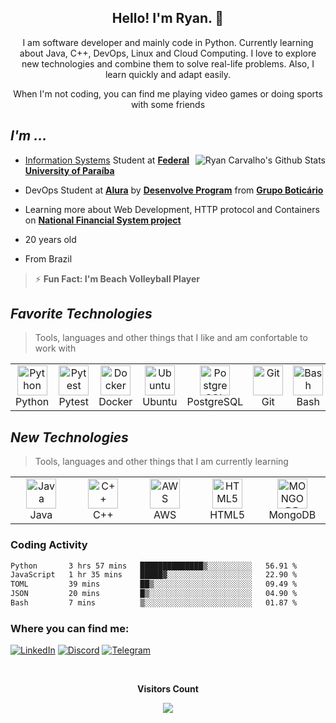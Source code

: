 <h2 align="center">Hello! I'm Ryan. 👋</h2>
<p align="center">
I am software developer and mainly code in Python. Currently learning about Java, C++, DevOps, Linux and Cloud Computing. I love to explore new technologies and combine them to solve real-life problems. Also, I learn quickly and adapt easily.
</p>

<p align="center">  When I'm not coding, you can find me playing video games or doing sports with some friends </p>

## _I'm ..._
<a href="#ryanjorgeac-title">
 <img src="https://github-readme-stats-ryanjorgeac.vercel.app/api?username=ryanjorgeac&show_icons=true&theme=transparent&title_color=3181F6&icon_color=aaaaaa&text_color=aaaaaa&card_width=100&text_bold=false&count_private=true&hide_border=true&hide_rank=true" alt="Ryan Carvalho's Github Stats" align="right"/>
</a>

- [Information Systems](https://sigaa.ufpb.br/sigaa/public/curso/portal.jsf?id=1626837&lc=pt_BR) Student at [**Federal University of Paraíba**](https://www.ufpb.br/)

- DevOps Student at [**Alura**](https://www.alura.com.br/) by [**Desenvolve Program**](https://desenvolve.grupoboticario.com.br/) from [**Grupo Boticário**](https://www.grupoboticario.com.br/)

- Learning more about Web Development, HTTP protocol and Containers on [**National Financial System project**](https://github.com/SistemaFinanceiroNacional)

- 20 years old

- From Brazil
 
>⚡ **Fun Fact: I'm Beach Volleyball Player**



## _Favorite Technologies_
>Tools, languages and other things that I like and am confortable to work with
<table>
  <tr>
    <td align="center" width="96">
      <a>
       <img src="https://cdn.jsdelivr.net/gh/devicons/devicon/icons/python/python-original.svg" width="48" height="48" alt="Python"/>
      </a>
      <br>Python
    </td>
   <td align="center" width="96">
      <a>
       <img src="https://cdn.jsdelivr.net/gh/devicons/devicon/icons/pytest/pytest-original.svg" width="48" height="48" alt="Pytest"/>
      </a>
      <br>Pytest
    </td>
   <td align="center" width="96">
      <a>
       <img src="https://cdn.jsdelivr.net/gh/devicons/devicon/icons/docker/docker-original.svg" width="48" height="48" alt="Docker"/>
      </a>
      <br>Docker
    </td>
   <td align="center" width="96">
      <a>
       <img src="https://cdn.jsdelivr.net/gh/devicons/devicon/icons/ubuntu/ubuntu-plain.svg" height="48" alt="Ubuntu"/>
      </a>
      <br>Ubuntu
    </td>
   <td align="center" width="96">
      <a>
       <img src="https://cdn.jsdelivr.net/gh/devicons/devicon/icons/postgresql/postgresql-original.svg" width="48" height="48" alt="PostgreSQL"/>
      </a>
      <br>PostgreSQL
    </td>
   <td align="center" width="96">
      <a>
       <img src="https://cdn.jsdelivr.net/gh/devicons/devicon/icons/git/git-original.svg" width="48" height="48" alt="Git"/>
      </a>
      <br>Git
    </td>
   <td align="center" width="96">
      <a>
       <img src="https://cdn.jsdelivr.net/gh/devicons/devicon/icons/bash/bash-original.svg" width="48" height="48" alt="Bash"/>
      </a>
      <br>Bash
    </td>
   <td align="center" width="96">
      <a>
       <img src="https://upload.wikimedia.org/wikipedia/commons/1/1d/PyCharm_Icon.svg" width="48" height="48" alt="PyCharm"/>
      </a>
      <br>PyCharm
    </td>
  </tr>
</table>

## _New Technologies_
>Tools, languages and other things that I am currently learning
<table>
  <tr>
    <td align="center" width="96">
      <a>
       <img src="https://cdn.jsdelivr.net/gh/devicons/devicon/icons/java/java-original.svg" width="48" height="48" alt="Java"/>
      </a>
      <br>Java
    </td>
   <td align="center" width="96">
      <a>
       <img src="https://cdn.jsdelivr.net/gh/devicons/devicon/icons/cplusplus/cplusplus-original.svg" width="48" height="48" alt="C++"/>
      </a>
      <br>C++
    </td>
   <td align="center" width="96">
      <a>
       <img src="https://cdn.jsdelivr.net/gh/devicons/devicon/icons/amazonwebservices/amazonwebservices-original.svg" width="48" height="48" alt="AWS"/>
      </a>
      <br>AWS
    </td>
   <td align="center" width="96">
      <a>
       <img src="https://cdn.jsdelivr.net/gh/devicons/devicon/icons/html5/html5-original.svg" height="48" alt="HTML5"/>
      </a>
      <br>HTML5
    </td>
    <td align="center" width="96">
      <a>
       <img src="https://cdn.jsdelivr.net/gh/devicons/devicon/icons/mongodb/mongodb-original.svg" height="48" alt="MONGODB"/>
      </a>
      <br>MongoDB
    </td>
   
  </tr>
</table>

### Coding Activity
<!--START_SECTION:waka-->

```txt
Python       3 hrs 57 mins   ██████████████▒░░░░░░░░░░   56.91 %
JavaScript   1 hr 35 mins    █████▓░░░░░░░░░░░░░░░░░░░   22.90 %
TOML         39 mins         ██▒░░░░░░░░░░░░░░░░░░░░░░   09.49 %
JSON         20 mins         █▒░░░░░░░░░░░░░░░░░░░░░░░   04.90 %
Bash         7 mins          ▒░░░░░░░░░░░░░░░░░░░░░░░░   01.87 %
```

<!--END_SECTION:waka-->


### Where you can find me:
[![LinkedIn](https://img.shields.io/badge/LinkedIn-0077B5?style=for-the-badge&logo=linkedin&logoColor=white)](https://www.linkedin.com/in/ryan-jorge-abreu-de-carvalho-12611a228/)
[![Discord](https://img.shields.io/badge/Discord-7289DA?style=for-the-badge&logo=discord&logoColor=white)](https://discord.com/users/285934994252103680)
[![Telegram](https://img.shields.io/badge/Telegram-2CA5E0?style=for-the-badge&logo=telegram&logoColor=white)](https://t.me/ryanjorgeac)


<div align="center">
<br><p align="centre"><b>Visitors Count</b></p>  
<p align="center"><img align="center" src="https://profile-counter.glitch.me/{ryanjorgeac}/count.svg" /></p> 
<br></div>

